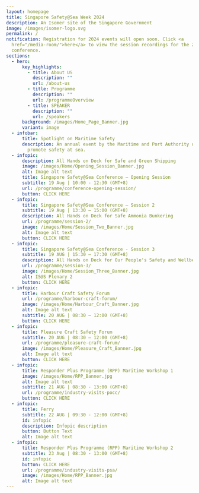 ```yaml
---
layout: homepage
title: Singapore Safety@Sea Week 2024
description: An Isomer site of the Singapore Government
image: /images/isomer-logo.svg
permalink: /
notification: Registration for 2024 events will open soon. Click <a
  href="/media-room/">here</a> to view the session recordings for the 2023
  conference.
sections:
  - hero:
      key_highlights:
        - title: About US
          description: ""
          url: /about-us
        - title: Programme
          description: ""
          url: /programmeOverview
        - title: SPEAKER
          description: ""
          url: /speakers
      background: /images/Home_Page_Banner.jpg
      variant: image
  - infobar:
      title: Spotlight on Maritime Safety
      description: An annual event by the Maritime and Port Authority of Singapore to
        promote safety at sea.
  - infopic:
      description: All Hands on Deck for Safe and Green Shipping
      image: /images/Home/Opening_Session_Banner.jpg
      alt: Image alt text
      title: Singapore Safety@Sea Conference – Opening Session
      subtitle: 19 Aug | 10:00 - 12:30 (GMT+8)
      url: /programme/conference-opening-session/
      button: CLICK HERE
  - infopic:
      title: Singapore Safety@Sea Conference – Session 2
      subtitle: 19 Aug | 13:30 – 15:00 (GMT+8)
      description: All Hands on Deck for Safe Ammonia Bunkering
      url: /programme/session-2/
      image: /images/Home/Session_Two_Banner.jpg
      alt: Image alt text
      button: CLICK HERE
  - infopic:
      title: Singapore Safety@Sea Conference - Session 3
      subtitle: 19 AUG | 15:30 – 17:30 (GMT+8)
      description: All Hands on Deck for Our People's Safety and Wellbeing
      url: /programme/session-3/
      image: /images/Home/Session_Three_Banner.jpg
      alt: IS@S Plenary 2
      button: CLICK HERE
  - infopic:
      title: Harbour Craft Safety Forum
      url: /programme/harbour-craft-forum/
      image: /images/Home/Harbour_Craft_Banner.jpg
      alt: Image alt text
      subtitle: 20 AUG | 08:30 – 12:00 (GMT+8)
      button: CLICK HERE
  - infopic:
      title: Pleasure Craft Safety Forum
      subtitle: 20 AUG | 08:30 – 12:00 (GMT+8)
      url: /programme/pleasure-craft-forum/
      image: /images/Home/Pleasure_Craft_Banner.jpg
      alt: Image alt text
      button: CLICK HERE
  - infopic:
      title: Responder Plus Programme (RPP) Maritime Workshop 1
      image: /images/Home/RPP_Banner.jpg
      alt: Image alt text
      subtitle: 21 AUG | 08:30 - 13:00 (GMT+8)
      url: /programme/industry-visits-pocc/
      button: CLICK HERE
  - infopic:
      title: Ferry
      subtitle: 22 AUG | 09:30 - 12:00 (GMT+8)
      id: infopic
      description: Infopic description
      button: Button Text
      alt: Image alt text
  - infopic:
      title: Responder Plus Programme (RPP) Maritime Workshop 2
      subtitle: 23 Aug | 08:30 - 13:00 (GMT+8)
      id: infopic
      button: CLICK HERE
      url: /programme/industry-visits-psa/
      image: /images/Home/RPP_Banner.jpg
      alt: Image alt text
---
```

